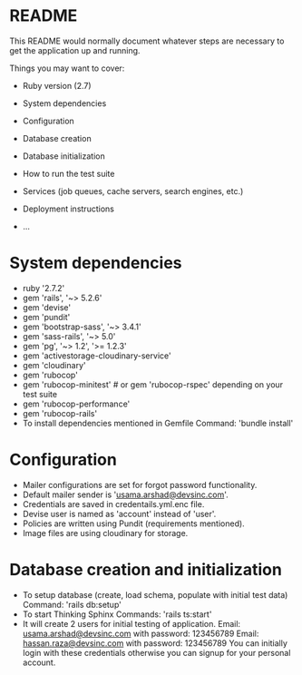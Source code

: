 # README

This README would normally document whatever steps are necessary to get the
application up and running.

Things you may want to cover:

* Ruby version (2.7)

* System dependencies

* Configuration

* Database creation

* Database initialization

* How to run the test suite

* Services (job queues, cache servers, search engines, etc.)

* Deployment instructions

* ...
# System dependencies

* ruby '2.7.2'
* gem 'rails', '~> 5.2.6'
* gem 'devise'
* gem 'pundit'
* gem 'bootstrap-sass', '~> 3.4.1'
* gem 'sass-rails', '~> 5.0'
* gem 'pg', '~> 1.2', '>= 1.2.3'
* gem 'activestorage-cloudinary-service'
* gem 'cloudinary'
* gem 'rubocop'
* gem 'rubocop-minitest' # or gem 'rubocop-rspec' depending on your test suite
* gem 'rubocop-performance'
* gem 'rubocop-rails'
* To install dependencies mentioned in Gemfile
  Command: 'bundle install'
# Configuration

* Mailer configurations are set for forgot password functionality.
* Default mailer sender is 'usama.arshad@devsinc.com'.
* Credentials are saved in credentails.yml.enc file.
* Devise user is named as 'account' instead of 'user'.
* Policies are written using Pundit (requirements mentioned).
* Image files are using cloudinary for storage.

# Database creation and initialization

* To setup database (create, load schema, populate with initial test data)
  Command: 'rails db:setup'
* To start Thinking Sphinx
  Commands: 'rails ts:start'
* It will create 2 users for initial testing of application.
  Email: usama.arshad@devsinc.com with password: 123456789
  Email: hassan.raza@devsinc.com with password: 123456789
  You can initially login with these credentials otherwise
  you can signup for your personal account.
